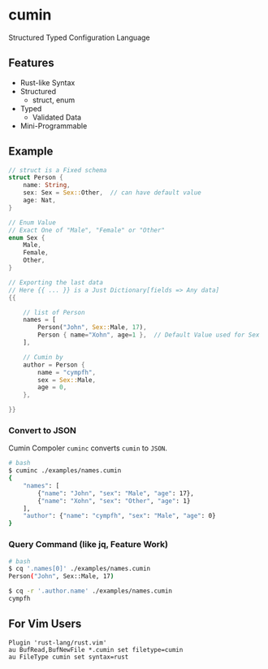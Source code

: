 # cumin

Structured Typed Configuration Language

## Features

- Rust-like Syntax
- Structured
    - struct, enum
- Typed
    - Validated Data
- Mini-Programmable

## Example

```rust
// struct is a Fixed schema
struct Person {
    name: String,
    sex: Sex = Sex::Other,  // can have default value
    age: Nat,
}

// Enum Value
// Exact One of "Male", "Female" or "Other"
enum Sex {
    Male,
    Female,
    Other,
}

// Exporting the last data
// Here {{ ... }} is a Just Dictionary[fields => Any data]
{{

    // list of Person
    names = [
        Person("John", Sex::Male, 17),
        Person { name="Xohn", age=1 },  // Default Value used for Sex
    ],

    // Cumin by
    author = Person {
        name = "cympfh",
        sex = Sex::Male,
        age = 0,
    },

}}
```

### Convert to JSON

Cumin Compoler `cuminc` converts `cumin` to `JSON`.

```bash
# bash
$ cuminc ./examples/names.cumin
{
    "names": [
        {"name": "John", "sex": "Male", "age": 17},
        {"name": "Xohn", "sex": "Other", "age": 1}
    ],
    "author": {"name": "cympfh", "sex": "Male", "age": 0}
}
```

### Query Command (like jq, Feature Work)

```bash
# bash
$ cq '.names[0]' ./examples/names.cumin
Person("John", Sex::Male, 17)

$ cq -r '.author.name' ./examples/names.cumin
cympfh
```

## For Vim Users

```vim
Plugin 'rust-lang/rust.vim'
au BufRead,BufNewFile *.cumin set filetype=cumin
au FileType cumin set syntax=rust
```

